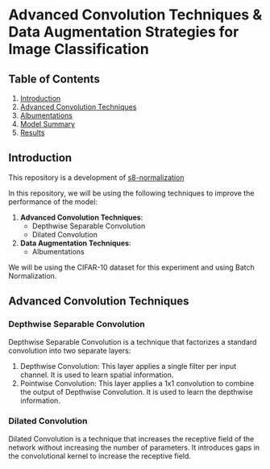 # Advanced Convolution Techniques & Data Augmentation Strategies for Image Classification

## Table of Contents
1. [Introduction](#introduction)
2. [Advanced Convolution Techniques](#advanced-convolution-techniques)
3. [Albumentations](#albumentations)
4. [Model Summary](#model-summary)
5. [Results](#results)


## Introduction

This repository is a development of [s8-normalization](https://github.com/aakashvardhan/s8-normalization)

In this repository, we will be using the following techniques to improve the performance of the model:
1. **Advanced Convolution Techniques**:
    - Depthwise Separable Convolution
    - Dilated Convolution
2. **Data Augmentation Techniques**:
    - Albumentations

We will be using the CIFAR-10 dataset for this experiment and using Batch Normalization.

## Advanced Convolution Techniques

### Depthwise Separable Convolution

Depthwise Separable Convolution is a technique that factorizes a standard convolution into two separate layers:
1. Depthwise Convolution: This layer applies a single filter per input channel. It is used to learn spatial information.
2. Pointwise Convolution: This layer applies a 1x1 convolution to combine the output of Depthwise Convolution. It is used to learn the depthwise information.

### Dilated Convolution

Dilated Convolution is a technique that increases the receptive field of the network without increasing the number of parameters. It introduces gaps in the convolutional kernel to increase the receptive field.

